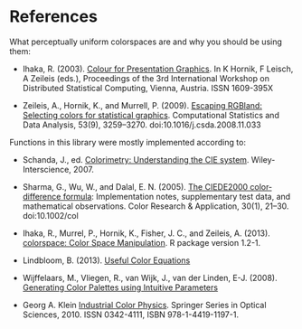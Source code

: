 # References

What perceptually uniform colorspaces are and why you should be using them:

* Ihaka, R. (2003). [Colour for Presentation Graphics](http://www.stat.auckland.ac.nz/~ihaka/downloads/DSC-Color.pdf). In K Hornik, F Leisch, A Zeileis (eds.),  Proceedings of the 3rd International Workshop on Distributed Statistical Computing, Vienna, Austria. ISSN 1609-395X

* Zeileis, A., Hornik, K., and Murrell, P. (2009). [Escaping RGBland: Selecting colors for statistical graphics](http://epub.wu.ac.at/1692/1/document.pdf). Computational Statistics and Data Analysis, 53(9), 3259–3270. doi:10.1016/j.csda.2008.11.033

Functions in this library were mostly implemented according to:

* Schanda, J., ed. [Colorimetry: Understanding the CIE system](http://books.google.pt/books?id=uZadszSGe9MC). Wiley-Interscience, 2007.

* Sharma, G., Wu, W., and Dalal, E. N. (2005). [The CIEDE2000 color‐difference formula](http://www.ece.rochester.edu/~gsharma/ciede2000/ciede2000noteCRNA.pdf): Implementation notes, supplementary test data, and mathematical observations. Color Research & Application, 30(1), 21–30. doi:10.1002/col

* Ihaka, R., Murrel, P., Hornik, K., Fisher, J. C., and Zeileis, A. (2013). [colorspace: Color Space Manipulation](http://CRAN.R-project.org/package=colorspace). R package version 1.2-1.

* Lindbloom, B. (2013).
  [Useful Color Equations](http://www.brucelindbloom.com/index.html?ColorCalculator.html)

* Wijffelaars, M., Vliegen, R., van Wijk, J., van der Linden, E-J. (2008). [Generating Color Palettes using Intuitive Parameters](http://magnaview.nl/documents/MagnaView-M_Wijffelaars-Generating_color_palettes_using_intuitive_parameters.pdf)

* Georg A. Klein [Industrial Color Physics](http://http://books.google.de/books?id=WsKOAVCrLnwC). Springer Series in Optical Sciences, 2010. ISSN 0342-4111, ISBN 978-1-4419-1197-1.
